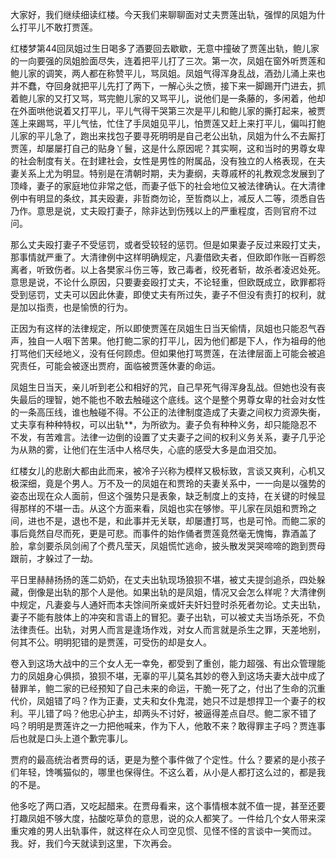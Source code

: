 
大家好，我们继续细读红楼。今天我们来聊聊面对丈夫贾莲出轨，强悍的凤姐为什么打平儿不敢打贾莲。

红楼梦第44回凤姐过生日喝多了酒要回去歇歇，无意中撞破了贾莲出轨，鲍儿家的一向要强的凤姐脸面尽失，连着把平儿打了三次。第一次，凤姐在窗外听贾莲和鲍儿家的调笑，两人都在称赞平儿，骂凤姐。凤姐气得浑身乱战，酒劲儿涌上来也并不蠢，夺回身就把平儿先打了两下，一解心头之愤，接下来一脚踢开门进去，抓着鲍儿家的又打又骂，骂完鲍儿家的又骂平儿，说他们是一条藤的，多闲着，他却在外面哄他说着又打平儿，平儿气得干哭第三次是平儿和鲍儿家的撕打起来，被贾莲上来踢骂，平儿气怯，忙住了手凤姐见平儿，怕贾莲又赶上来打平儿，偏叫打鲍儿家的平儿急了，跑出来找包子要寻死明明是自己老公出轨，凤姐为什么不去厮打贾莲，却屡屡打自己的贴身丫鬟，这是什么原因呢？其实啊，这和当时的男尊女卑的社会制度有关。在封建社会，女性是男性的附属品，没有独立的人格表现，在夫妻关系上尤为明显。特别是在清朝时期，夫为妻纲，夫尊戚杯的礼教观念发展到了顶峰，妻子的家庭地位非常之低，而妻子低下的社会地位又被法律确认。在大清律例中有明显的条纹，其夫殴妻，非哲商勿论，至哲商以上，减反人二等，须悉自告乃作。意思是说，丈夫殴打妻子，除非达到伤残以上的严重程度，否则官府不过问。

那么丈夫殴打妻子不受惩罚，或者受较轻的惩罚。但是如果妻子反过来殴打丈夫，那事情就严重了。大清律例中这样明确规定，凡妻借欧夫者，但欧即作账一百孵怨离者，听致伤者。以上各樊家斗伤三等，致己毒者，绞死者斩，故杀者凌迟处死。意思是说，不论什么原因，只要妻妾殴打丈夫，不论轻重，但欧既成立，欧罪都将受到惩罚，丈夫可以因此休妻，即使丈夫有所过失，妻子不但没有责打的权利，就是加以指责，也是愉愤的行为。

正因为有这样的法律规定，所以即使贾莲在凤姐生日当天偷情，凤姐也只能忍气吞声，独自一人咽下苦果。他打鲍二家的打平儿，因为他们都是下人，作为祖母的他打骂他们天经地义，没有任何顾虑。但如果他打骂贾莲，在法律层面上可能会被追究责任，可能会被逐出贾府，面临被贾莲休妻的命运。

凤姐生日当天，亲儿听到老公和相好的咒，自己早死气得浑身乱战。但她也没有丧失最后的理智，她不能也不敢去触碰这个底线。这个是整个男尊女卑的社会对女性的一条高压线，谁也触碰不得。不公正的法律制度造成了夫妻之间权力资源失衡，丈夫享有种种特权，可以出轨\*\*，为所欲为。妻子负有种种义务，却只能隐忍不不发，有苦难言。法律一边倒的设置了丈夫妻子之间的权利义务关系，妻子几乎沦为从熟的雾，让他们在生活中人格尽失，心底的感受大多是血泪交加。

红楼女儿的悲剧大都由此而来，被冷子兴称为模样又极标致，言谈又爽利，心机又极深细，竟是个男人。万不及一的凤姐在和贾玲的夫妻关系中，一一向是以强势的姿态出现在众人面前，但这个强势只是表象，缺乏制度上的支持，在关键的时候显得那样的不堪一击。从这个方面来看，凤姐也实在够惨。平儿家在凤姐和贾玲之间，进也不是，退也不是，和此事并无关联，却屡遭打骂，也是可怜。而鲍二家的事后竟然自尽而死，更是可悲。而事件的始作俑者贾莲竟然毫无愧悔，靠酒盖了脸，拿剑要杀凤剑闹了个费凡莹天，凤姐慌忙逃命，披头散发哭哭啼啼的跑到贾母跟前，才躲过了一劫。

平日里赫赫扬扬的莲二奶奶，在丈夫出轨现场狼狈不堪，被丈夫提剑追杀，四处躲藏，倒像是出轨的那个人是他。如果出轨的是凤姐，情况又会怎么样呢？大清律例中规定，凡妻妾与人通奸而本夫馀间所亲或奸夫奸妇登时杀死者勿论。丈夫出轨，妻子不能有肢体上的冲突和言语上的冒犯。妻子出轨，可以被丈夫当场杀死，不负法律责任。出轨，对男人而言是逢场作戏，对女人而言就是杀生之罪，天差地别，何其不公。明明犯错的是贾莲，可受伤的却是女人。

卷入到这场大战中的三个女人无一幸免，都受到了重创，能力超强、有出众管理能力的凤姐身心俱损，狼狈不堪，无辜的平儿莫名其妙的卷入到这场夫妻大战中成了替罪羊，鲍二家的已经预知了自己未来的命运，干脆一死了之，付出了生命的沉重代价，凤姐错了吗？作为正妻，丈夫和女仆鬼混，她只不过是想捍卫一个妻子的权利。平儿错了吗？他忠心护主，却两头不讨好，被逼得差点自尽。鲍二家不错了吗？明明是贾莲许之一力把他喊来，作为下人，他敢不来？敢得罪主子吗？贾连事后也就是口头上道个歉完事儿。

贾府的最高统治者贾母的话，更是为整个事件做了个定性。什么？要紧的是小孩子们年轻，馋嘴猫似的，哪里也保得住。不这么着，从小是人都打这么过的，都是我的不是。

他多吃了两口酒，又吃起醋来。在贾母看来，这个事情根本就不值一提，甚至还要打趣凤姐不够大度，拈酸吃草负的意思，说的众人都笑了。一件给几个女人带来深重灾难的男人出轨事件，就这样在众人司空见惯、见怪不怪的言谈中一笑而过。我。好，我们今天就读到这里，下次再会。


